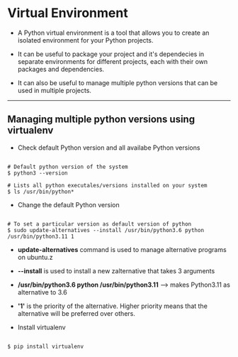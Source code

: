 # Virtual Environment

* A Python virtual environment is a tool that allows you to create an isolated environment for your Python projects.

* It can be useful to package your project and it's dependecies in separate environments for different projects, each with their own packages and dependencies.

* It can also be useful to manage multiple python versions that can be used in multiple projects.

---

## Managing multiple python versions using virtualenv

* Check default Python version and all availabe Python versions

```shell

# Default python version of the system
$ python3 --version

# Lists all python executales/versions installed on your system
$ ls /usr/bin/python*

```

* Change the default Python version

```shell

# To set a particular version as default version of python
$ sudo update-alternatives --install /usr/bin/python3.6 python /usr/bin/python3.11 1

```

  * **update-alternatives** command is used to manage alternative programs on ubuntu.z
  * **--install** is used to install a new zalternative that takes 3 arguments
  * **/usr/bin/python3.6 python /usr/bin/python3.11** --> makes Python3.11 as alternative to 3.6
  * **'1'** is the priority of the alternative. Higher priority means that the alternative will be preferred over others.
  

* Install virtualenv

```shell

$ pip install virtualenv
